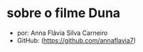 # sobre o filme **Duna**

- por: Anna Flávia Silva Carneiro
- GitHub: (https://github.com/annaflavia7)